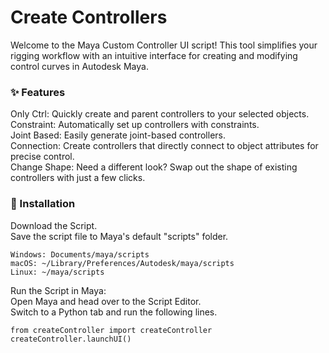 # Create Controllers
Welcome to the Maya Custom Controller UI script! This tool simplifies your rigging workflow with an intuitive interface for creating and modifying control curves in Autodesk Maya.

### ✨ Features<br/>
Only Ctrl: Quickly create and parent controllers to your selected objects.<br/>
Constraint: Automatically set up controllers with constraints.<br/>
Joint Based: Easily generate joint-based controllers.<br/>
Connection: Create controllers that directly connect to object attributes for precise control.<br/>
Change Shape: Need a different look? Swap out the shape of existing controllers with just a few clicks.<br/>

### 🚀 Installation
Download the Script.<br/>
Save the script file to Maya's default "scripts" folder.<br/>

    Windows: Documents/maya/scripts
    macOS: ~/Library/Preferences/Autodesk/maya/scripts
    Linux: ~/maya/scripts

Run the Script in Maya:<br/>
Open Maya and head over to the Script Editor.<br/>
Switch to a Python tab and run the following lines.<br/>

    from createController import createController
    createController.launchUI()

